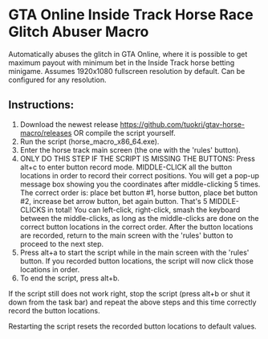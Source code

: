 # GTA Online Inside Track Horse Race Glitch Abuser Macro

Automatically abuses the glitch in GTA Online, where it is possible to get maximum payout with minimum bet in the Inside Track horse betting minigame. Assumes 1920x1080 fullscreen resolution by default. Can be configured for any resolution.


## Instructions:
1. Download the newest release https://github.com/tuokri/gtav-horse-macro/releases OR compile the script yourself.
2. Run the script (horse_macro_x86_64.exe).
3. Enter the horse track main screen (the one with the 'rules' button).
4. ONLY DO THIS STEP IF THE SCRIPT IS MISSING THE BUTTONS: Press alt+c to enter button record mode. MIDDLE-CLICK all the button locations in order to record their correct positions. You will get a pop-up message box showing you the coordinates after middle-clicking 5 times. The correct order is: place bet button #1, horse button, place bet button #2, increase bet arrow button, bet again button. That's 5 MIDDLE-CLICKS in total! You can left-click, right-click, smash the keyboard between the middle-clicks, as long as the middle-clicks are done on the correct button locations in the correct order. After the button locations are recorded, return to the main screen with the 'rules' button to proceed to the next step.
5. Press alt+a to start the script while in the main screen with the 'rules' button. If you recorded button locations, the script will now click those locations in order.
6. To end the script, press alt+b.


If the script still does not work right, stop the script (press alt+b or shut it down from the task bar) and repeat the above steps and this time correctly record the button locations.

Restarting the script resets the recorded button locations to default values.
